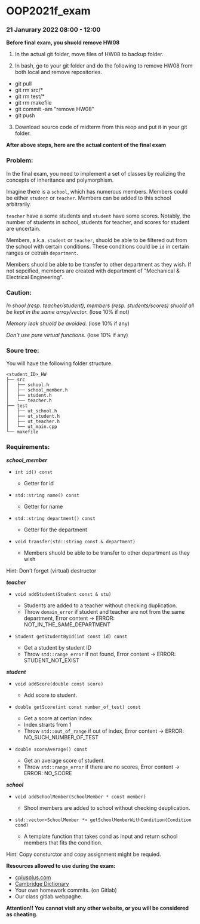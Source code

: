 # OOP2021f_exam

### 21 Janurary 2022 08:00 - 12:00

**Before final exam, you shuold remove HW08**

1. In the actual git folder, move files of HW08 to backup folder.

2. In bash, go to your git folder and do the following to remove HW08 from both local and remove repositories.

- git pull
- git rm src/*
- git rm test/*
- git rm makefile
- git commit -am "remove HW08"
- git push

3. Download source code of midterm from this reop and put it in your git folder.

**After above steps, here are the actual content of the final exam**

### Problem:

In the final exam, you need to implement a set of classes by realizing the concepts of inheritance and polymorphism.

Imagine there is a ```school```, which has numerous members. Members could be either ```student``` or ```teacher```. Members can be added to this school arbitrarily.

```teacher``` have a some students and ```student``` have some scores. Notably, the number of students in school, students for teacher, and scores for student are uncertain.

Members, a.k.a. ```student``` or ```teacher```, shuold be able to be filtered out from the school with certain conditions. These conditions could be `id` in certain ranges or cetrain `department`. 

Members shuold be able to be transfer to other department as they wish. If not sepcified, members are created with department of "Mechanical & Electrical Engineering".

### Caution:

*In shool (resp. teacher/student), members (resp. students/scores) shuold all be kept in the same array/vector.* (lose 10% if not)

*Memory leak shuold be avoided.* (lose 10% if any)

*Don't use pure virtual functions.* (lose 10% if any)

### Soure tree:

You will have the following folder structure.

```
<student_ID>_HW
├── src
│   ├── school.h
│   ├── school_member.h
│   ├── student.h
│   └── teacher.h
├── test
│   ├── ut_school.h
│   ├── ut_student.h
│   ├── ut_teacher.h
│   └── ut_main.cpp
└── makefile
```

### Requirements:

***school_member***

- `int id() const`
  - Getter for id
  
- `std::string name() const`
  - Getter for name

- `std::string department() const`
  - Getter for the department

- `void transfer(std::string const & department)`
  - Members shuold be able to be transfer to other department as they wish
  
Hint: Don't forget (virtual) destructor

***teacher***

- `void addStudent(Student const & stu)`
  - Students are added to a teacher without checking duplication.
  - Throw `domain_error` if student and teacher are not from the same department, Error content -> ERROR: NOT_IN_THE_SAME_DEPARTMENT
  
- `Student getStudentById(int const id) const` 
  - Get a student by student ID
  - Throw `std::range_error` if not found, Error content -> ERROR: STUDENT_NOT_EXIST

***student***

- `void addScore(double const score)`
  - Add score to student.

- `double getScore(int const number_of_test) const`
  - Get a score at certian index
  - Index strarts from 1 
  - Throw `std::out_of_range` if out of index, Error content -> ERROR: NO_SUCH_NUMBER_OF_TEST
  
- `double scoreAverage() const`
  - Get an average score of student.
  - Throw `std::range_error` if there are no scores, Error content -> ERROR: NO_SCORE

***school***

- `void addSchoolMember(SchoolMember * const member)`
  - Shool members are added to school without checking deuplication.
  
- `std::vector<SchoolMember *> getSchoolMemberWithCondition(Condition cond)`
  - A template function that takes cond as input and return school members that fits the condition.

Hint: Copy consturctor and copy assignment might be requied.

**Resources allowed to use during the exam:**
-  [cplusplus.com](http://www.cplusplus.com/ "cplusplus.com")
-  [Cambridge Dictionary](https://dictionary.cambridge.org/zht/)
- Your own homework commits. (on Gitlab)
- Our class gitlab webpaghe.

**Attention!! You cannot visit any other website, or you will be considered as cheating.**
